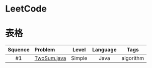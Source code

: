# LeetCode
# 表格
<table>
<thead>
<tr>
<th align="center">Squence</th>
<th align="left">Problem</th>
<th align="center">Level</th>
<th align="center">Language</th>
<th align="center">Tags</th>
</tr>
</thead>
<tbody>
<tr>
<td align="center">#1</td>
<td align="left"><a href="https://github.com/snoopyzzz/LeetCode/blob/master/LeetCode/src/byJava/TwoSum.java">TwoSum.java</a></td>
<td align="center">Simple</td>
<td align="center">Java</td>
<td align="center">algorithm</td>
</tr>
</tbody>
</table>

